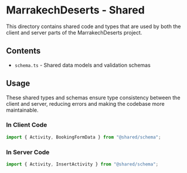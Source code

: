 # MarrakechDeserts - Shared

This directory contains shared code and types that are used by both the client and server parts of the MarrakechDeserts project.

## Contents

- `schema.ts` - Shared data models and validation schemas

## Usage

These shared types and schemas ensure type consistency between the client and server, reducing errors and making the codebase more maintainable.

### In Client Code

```typescript
import { Activity, BookingFormData } from "@shared/schema";
```

### In Server Code

```typescript
import { Activity, InsertActivity } from "@shared/schema";
```